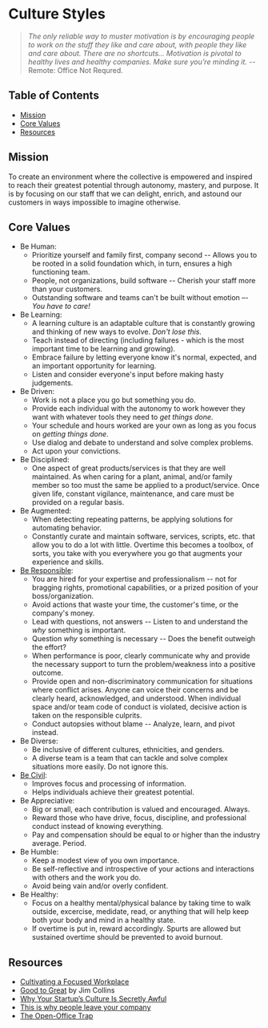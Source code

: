 # Culture Styles

> *The only reliable way to muster motivation is by encouraging people to work on the stuff they
> like and care about, with people they like and care about. There are no shortcuts... Motivation is
> pivotal to healthy lives and healthy companies. Make sure you’re minding it.* -- Remote: Office
> Not Requred.

<!-- Tocer[start]: Auto-generated, don't remove. -->

## Table of Contents

  - [Mission](#mission)
  - [Core Values](#core-values)
  - [Resources](#resources)

<!-- Tocer[finish]: Auto-generated, don't remove. -->

## Mission

To create an environment where the collective is empowered and inspired to reach their greatest
potential through autonomy, mastery, and purpose. It is by focusing on our staff that we can
delight, enrich, and astound our customers in ways impossible to imagine otherwise.

## Core Values

- Be Human:
  - Prioritize yourself and family first, company second -- Allows you to be rooted in a solid
    foundation which, in turn, ensures a high functioning team.
  - People, not organizations, build software -- Cherish your staff more than your customers.
  - Outstanding software and teams can't be built without emotion –- *You have to care!*
- Be Learning:
  - A learning culture is an adaptable culture that is constantly growing and thinking of new ways
    to evolve. *Don't lose this.*
  - Teach instead of directing (including failures - which is the most important time to be learning
    and growing).
  - Embrace failure by letting everyone know it's normal, expected, and an important opportunity for
    learning.
  - Listen and consider everyone's input before making hasty judgements.
- Be Driven:
  - Work is not a place you go but something you do.
  - Provide each individual with the autonomy to work however they want with whatever tools they
    need to *get things done*.
  - Your schedule and hours worked are your own as long as you focus on *getting things done*.
  - Use dialog and debate to understand and solve complex problems.
  - Act upon your convictions.
- Be Disciplined:
  - One aspect of great products/services is that they are well maintained. As when caring for a
    plant, animal, and/or family member so too must the same be applied to a product/service. Once
    given life, constant vigilance, maintenance, and care must be provided on a regular basis.
- Be Augmented:
  - When detecting repeating patterns, be applying solutions for automating behavior.
  - Constantly curate and maintain software, services, scripts, etc. that allow you to do a lot with
    little. Overtime this becomes a toolbox, of sorts, you take with you everywhere you go that
    augments your experience and skills.
- [Be Responsible](https://www.youtube.com/watch?v=4E3xfR6IBII):
  - You are hired for your expertise and professionalism -- not for bragging rights, promotional
    capabilities, or a prized position of your boss/organization.
  - Avoid actions that waste your time, the customer's time, or the company's money.
  - Lead with questions, not answers -- Listen to and understand the *why* something is important.
  - Question *why* something is necessary -- Does the benefit outweigh the effort?
  - When performance is poor, clearly communicate why and provide the necessary support to turn the
    problem/weakness into a positive outcome.
  - Provide open and non-discriminatory communication for situations where conflict arises. Anyone
    can voice their concerns and be clearly heard, acknowledged, and understood. When individual
    space and/or team code of conduct is violated, decisive action is taken on the responsible
    culprits.
  - Conduct autopsies without blame -- Analyze, learn, and pivot instead.
- Be Diverse:
  - Be inclusive of different cultures, ethnicities, and genders.
  - A diverse team is a team that can tackle and solve complex situations more easily. Do not ignore
    this.
- [Be Civil](https://rework.withgoogle.com/blog/how-incivility-shuts-down-our-brains-at-work):
  - Improves focus and processing of information.
  - Helps individuals achieve their greatest potential.
- Be Appreciative:
  - Big or small, each contribution is valued and encouraged. Always.
  - Reward those who have drive, focus, discipline, and professional conduct instead of knowing
    everything.
  - Pay and compensation should be equal to or higher than the industry average. Period.
- Be Humble:
  - Keep a modest view of you own importance.
  - Be self-reflective and introspective of your actions and interactions with others and the work
    you do.
  - Avoid being vain and/or overly confident.
- Be Healthy:
  - Focus on a healthy mental/physical balance by taking time to walk outside, excercise, medidate,
    read, or anything that will help keep both your body and mind in a healthy state.
  - If overtime is put in, reward accordingly. Spurts are allowed but sustained overtime should be
    prevented to avoid burnout.

## Resources

- [Cultivating a Focused Workplace](http://www.huffingtonpost.com/dan-goleman/cultivating-a-focused-wor_b_4645944.html)
- [Good to Great](http://www.amazon.com/Good-Great-Companies-Leap-Others/dp/0066620996/ref=tmm_hrd_title_0?_encoding=UTF8&sr=8-1&qid=1375567924) by Jim Collins
- [Why Your Startup’s Culture Is Secretly Awful](http://www.fastcolabs.com/3016238/why-your-startups-culture-is-secretly-awful)
- [This is why people leave your company](http://qz.com/287876/this-is-why-people-leave-your-company)
- [The Open-Office Trap](http://www.newyorker.com/online/blogs/currency/2014/01/the-open-office-trap.html)
